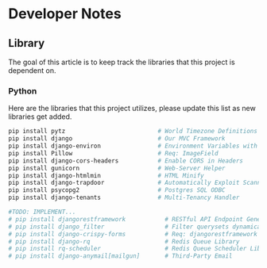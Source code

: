 # Developer Notes
## Library
The goal of this article is to keep track the libraries that this project is dependent on.

### Python
Here are the libraries that this project utilizes, please update this list as
new libraries get added.

```bash
pip install pytz                          # World Timezone Definitions
pip install django                        # Our MVC Framework
pip install django-environ                # Environment Variables with 12factorization
pip install Pillow                        # Req: ImageField
pip install django-cors-headers           # Enable CORS in Headers
pip install gunicorn                      # Web-Server Helper
pip install django-htmlmin                # HTML Minify
pip install django-trapdoor               # Automatically Exploit Scanners
pip install psycopg2                      # Postgres SQL ODBC
pip install django-tenants                # Multi-Tenancy Handler

#TODO: IMPLEMENT...
# pip install djangorestframework           # RESTful API Endpoint Generator
# pip install django_filter                 # Filter querysets dynamically
# pip install django-crispy-forms           # Req: djangorestframework
# pip install django-rq                     # Redis Queue Library
# pip install rq-scheduler                  # Redis Queue Scheduler Library
# pip install django-anymail[mailgun]       # Third-Party Email
```
